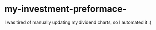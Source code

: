 # my-investment-preformace-
I was tired of manually updating my dividend charts, so I automated it :)
